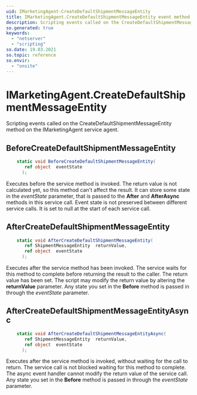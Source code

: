 ```yaml
---
uid: IMarketingAgent-CreateDefaultShipmentMessageEntity
title: IMarketingAgent.CreateDefaultShipmentMessageEntity event method
description: Scripting events called on the CreateDefaultShipmentMessageEntity method on the IMarketingAgent service agent.
so.generated: true
keywords:
  - "netserver"
  - "scripting"
so.date: 19.03.2021
so.topic: reference
so.envir:
  - "onsite"
---
```

# IMarketingAgent.CreateDefaultShipmentMessageEntity

Scripting events called on the <see cref='M:SuperOffice.CRM.Services.IMarketingAgent.CreateDefaultShipmentMessageEntity'>CreateDefaultShipmentMessageEntity</see> method on the <see cref='IMarketingAgent'>IMarketingAgent</see>  service agent.

## BeforeCreateDefaultShipmentMessageEntity
```cs
    static void BeforeCreateDefaultShipmentMessageEntity(
       ref object  eventState
      );
```
Executes before the service method is invoked.
The return value is not calculated yet, so this method can't affect the result.
It can store some state in the *eventState* parameter, that is passed to the **After** and **AfterAsync** methods in this service call.
Event state is not preserved between different service calls. It is set to null at the start of each service call.
## AfterCreateDefaultShipmentMessageEntity
```cs
    static void AfterCreateDefaultShipmentMessageEntity(
       ref ShipmentMessageEntity  returnValue,
       ref object  eventState
      );
```
Executes after the service method has been invoked. The service waits for this method to complete before returning the result to the caller.
The return value has been set. The script may modify the return value by altering the **returnValue** parameter.
Any state you set in the **Before** method is passed in through the *eventState* parameter.
## AfterCreateDefaultShipmentMessageEntityAsync
```cs
    static void AfterCreateDefaultShipmentMessageEntityAsync(
       ref ShipmentMessageEntity  returnValue,
       ref object  eventState
      );
```
Executes after the service method is invoked, without waiting for the call to return.
The service call is not blocked waiting for this method to complete.
The async event handler cannot modify the return value of the service call.
Any state you set in the **Before** method is passed in through the *eventState* parameter.


